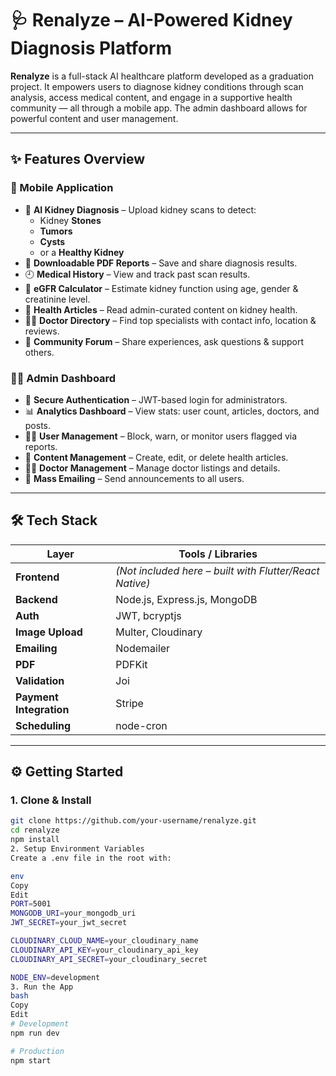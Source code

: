 # 🩺 Renalyze – AI-Powered Kidney Diagnosis Platform

**Renalyze** is a full-stack AI healthcare platform developed as a graduation project. It empowers users to diagnose kidney conditions through scan analysis, access medical content, and engage in a supportive health community — all through a mobile app. The admin dashboard allows for powerful content and user management.

---

## ✨ Features Overview

### 📱 Mobile Application

- 🧠 **AI Kidney Diagnosis** – Upload kidney scans to detect:
  - Kidney **Stones**
  - **Tumors**
  - **Cysts**
  - or a **Healthy Kidney**
- 📄 **Downloadable PDF Reports** – Save and share diagnosis results.
- 🕘 **Medical History** – View and track past scan results.
- 🧮 **eGFR Calculator** – Estimate kidney function using age, gender & creatinine level.
- 📰 **Health Articles** – Read admin-curated content on kidney health.
- 🧑‍⚕️ **Doctor Directory** – Find top specialists with contact info, location & reviews.
- 💬 **Community Forum** – Share experiences, ask questions & support others.

### 🧑‍💼 Admin Dashboard

- 🔐 **Secure Authentication** – JWT-based login for administrators.
- 📊 **Analytics Dashboard** – View stats: user count, articles, doctors, and posts.
- 🧑‍⚖️ **User Management** – Block, warn, or monitor users flagged via reports.
- 📰 **Content Management** – Create, edit, or delete health articles.
- 🧑‍⚕️ **Doctor Management** – Manage doctor listings and details.
- 📧 **Mass Emailing** – Send announcements to all users.

---

## 🛠 Tech Stack

| Layer        | Tools / Libraries                             |
|--------------|-----------------------------------------------|
| **Frontend** | *(Not included here – built with Flutter/React Native)* |
| **Backend**  | Node.js, Express.js, MongoDB                  |
| **Auth**     | JWT, bcryptjs                                 |
| **Image Upload** | Multer, Cloudinary                      |
| **Emailing** | Nodemailer                                    |
| **PDF**      | PDFKit                                        |
| **Validation** | Joi                                        |
| **Payment Integration** | Stripe                            |
| **Scheduling** | node-cron                                  |

---

## ⚙️ Getting Started

### 1. Clone & Install

```bash
git clone https://github.com/your-username/renalyze.git
cd renalyze
npm install
2. Setup Environment Variables
Create a .env file in the root with:

env
Copy
Edit
PORT=5001
MONGODB_URI=your_mongodb_uri
JWT_SECRET=your_jwt_secret

CLOUDINARY_CLOUD_NAME=your_cloudinary_name
CLOUDINARY_API_KEY=your_cloudinary_api_key
CLOUDINARY_API_SECRET=your_cloudinary_secret

NODE_ENV=development
3. Run the App
bash
Copy
Edit
# Development
npm run dev

# Production
npm start
